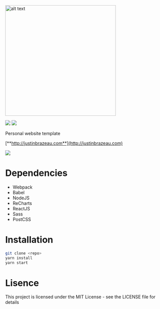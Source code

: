 <img src="https://cdn.rawgit.com/brz0/folio-v11/master/src/img/logo-dark.svg" alt="alt text" width="350">

<img src="https://img.shields.io/npm/l/express.svg"> <img src="https://img.shields.io/david/strongloop/express.svg">

Personal website template

[**http://justinbrazeau.com**](http://justinbrazeau.com)


<img src="http://i.imgur.com/XVKqNQF.jpg">

# Dependencies

* Webpack
* Babel
* NodeJS
* ReCharts
* ReactJS
* Sass
* PostCSS

# Installation

```bash
git clone <repo>
yarn install
yarn start
```

# Lisence

This project is licensed under the MIT License - see the LICENSE file for details
